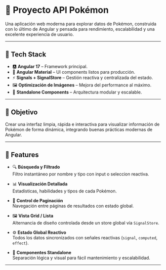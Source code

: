 # 🧩 Proyecto API Pokémon

Una aplicación web moderna para explorar datos de Pokémon, construida con lo último de Angular y pensada para rendimiento, escalabilidad y una excelente experiencia de usuario.

---

## 🚀 Tech Stack

- 🅰️ **Angular 17** – Framework principal.
- 🎨 **Angular Material** – UI components listos para producción.
- ⚡ **Signals + SignalStore** – Gestión reactiva y centralizada del estado.
- 🖼️ **Optimización de Imágenes** – Mejora del performance al máximo.
- 🧱 **Standalone Components** – Arquitectura modular y escalable.

---

## 🎯 Objetivo

Crear una interfaz limpia, rápida e interactiva para visualizar información de Pokémon de forma dinámica, integrando buenas prácticas modernas de Angular.

---

## 🧠 Features

- 🔍 **Búsqueda y Filtrado**  
  Filtro instantáneo por nombre y tipo con input o seleccion reactiva.

- 📊 **Visualización Detallada**  
  Estadísticas, habilidades y tipos de cada Pokémon.

- 🧭 **Control de Paginación**  
  Navegación entre páginas de resultados con estado global.

- 🖼️ **Vista Grid / Lista**  
  Alternancia de diseño controlada desde un store global vía `SignalStore`.

- ⚙️ **Estado Global Reactivo**  
  Todos los datos sincronizados con señales reactivas (`signal`, `computed`, `effect`).

- 🧩 **Componentes Standalone**  
  Separación lógica y visual para fácil mantenimiento y escalabilidad.

---
